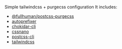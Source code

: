 Simple tailwindcss + purgecss configuration
It includes:
- [@fullhuman/postcss-purgecss](https://github.com/FullHuman/postcss-purgecss)
- [autoprefixer](https://github.com/postcss/autoprefixer)
- [chokidar-cli](https://github.com/kimmobrunfeldt/chokidar-cli)
- [cssnano](https://github.com/cssnano/cssnano)
- [postcss-cli](https://github.com/postcss/postcss-cli)
- [tailwindcss](https://github.com/tailwindcss/tailwindcss)